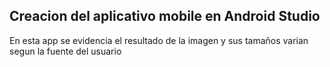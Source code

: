 ## Creacion del aplicativo mobile en Android Studio

En esta app se evidencia el resultado de la imagen y sus tamaños varian segun la fuente del usuario
